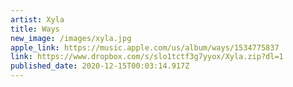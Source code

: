 ```yaml
---
artist: Xyla
title: Ways
new_image: /images/xyla.jpg
apple_link: https://music.apple.com/us/album/ways/1534775837
link: https://www.dropbox.com/s/slo1tctf3g7yyox/Xyla.zip?dl=1
published_date: 2020-12-15T00:03:14.917Z
---
```

